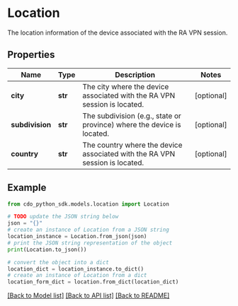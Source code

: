 # Location

The location information of the device associated with the RA VPN session.

## Properties

Name | Type | Description | Notes
------------ | ------------- | ------------- | -------------
**city** | **str** | The city where the device associated with the RA VPN session is located. | [optional] 
**subdivision** | **str** | The subdivision (e.g., state or province) where the device is located. | [optional] 
**country** | **str** | The country where the device associated with the RA VPN session is located. | [optional] 

## Example

```python
from cdo_python_sdk.models.location import Location

# TODO update the JSON string below
json = "{}"
# create an instance of Location from a JSON string
location_instance = Location.from_json(json)
# print the JSON string representation of the object
print(Location.to_json())

# convert the object into a dict
location_dict = location_instance.to_dict()
# create an instance of Location from a dict
location_form_dict = location.from_dict(location_dict)
```
[[Back to Model list]](../README.md#documentation-for-models) [[Back to API list]](../README.md#documentation-for-api-endpoints) [[Back to README]](../README.md)


